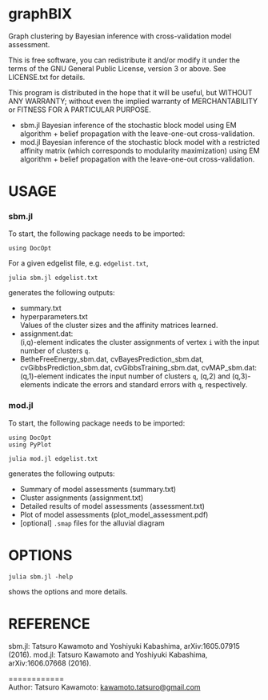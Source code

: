 # graphBIX
Graph clustering by Bayesian inference with cross-validation model assessment.

This is free software, you can redistribute it and/or modify it under the terms of the GNU General Public License, version 3 or above. See LICENSE.txt for details.

This program is distributed in the hope that it will be useful, but WITHOUT ANY WARRANTY; without even the implied warranty of MERCHANTABILITY or FITNESS FOR A PARTICULAR PURPOSE.


* sbm.jl
	Bayesian inference of the stochastic block model using EM algorithm + belief propagation with the leave-one-out cross-validation.
* mod.jl
	Bayesian inference of the stochastic block model with a restricted affinity matrix (which corresponds to modularity maximization) using EM algorithm + belief propagation with the leave-one-out cross-validation.

USAGE
============
### sbm.jl
To start, the following package needs to be imported:
```
using DocOpt
```
For a given edgelist file, e.g. `edgelist.txt`,
```
julia sbm.jl edgelist.txt
```
generates the following outputs:

* summary.txt
* hyperparameters.txt  
	Values of the cluster sizes and the affinity matrices learned.
* assignment.dat:  
	(i,q)-element indicates the cluster assignments of vertex `i` with the input number of clusters `q`.
* BetheFreeEnergy_sbm.dat, cvBayesPrediction_sbm.dat, cvGibbsPrediction_sbm.dat, cvGibbsTraining_sbm.dat, cvMAP_sbm.dat:  
	(q,1)-element indicates the input number of clusters `q`, (q,2) and (q,3)-elements indicate the errors and standard errors with `q`, respectively.

### mod.jl
To start, the following package needs to be imported:
```
using DocOpt
using PyPlot
```
```
julia mod.jl edgelist.txt
```
generates the following outputs:

* Summary of model assessments (summary.txt)
* Cluster assignments (assignment.txt)
* Detailed results of model assessments (assessment.txt)
* Plot of model assessments (plot_model_assessment.pdf)
* [optional] `.smap` files for the alluvial diagram

OPTIONS
============

```
julia sbm.jl -help
```
shows the options and more details.



REFERENCE
============
sbm.jl: Tatsuro Kawamoto and Yoshiyuki Kabashima, arXiv:1605.07915 (2016).
mod.jl: Tatsuro Kawamoto and Yoshiyuki Kabashima, arXiv:1606.07668 (2016).

============  
Author: Tatsuro Kawamoto: kawamoto.tatsuro@gmail.com
